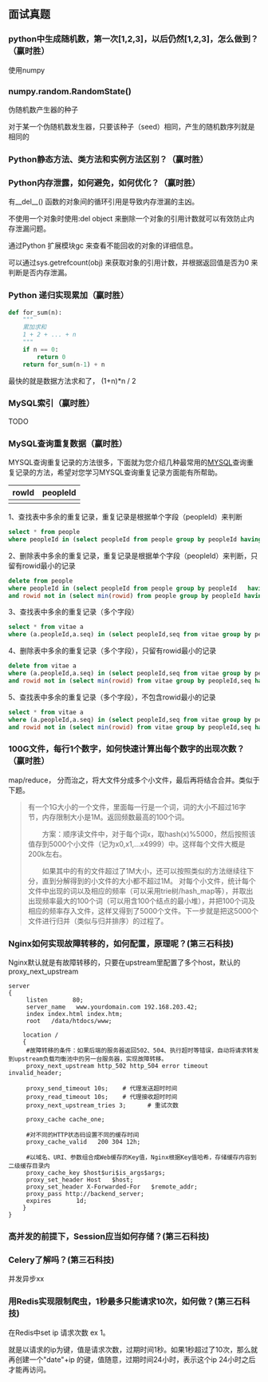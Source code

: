 ## 面试真题

### python中生成随机数，第一次[1,2,3]，以后仍然[1,2,3]，怎么做到？（赢时胜）

使用numpy

### **numpy.random.RandomState()**

伪随机数产生器的种子

对于某一个伪随机数发生器，只要该种子（seed）相同，产生的随机数序列就是相同的

### Python静态方法、类方法和实例方法区别？（赢时胜）

### Python内存泄露，如何避免，如何优化？（赢时胜）

有__del__() 函数的对象间的循环引用是导致内存泄漏的主凶。

不使用一个对象时使用:del object 来删除一个对象的引用计数就可以有效防止内存泄漏问题。

通过Python 扩展模块gc 来查看不能回收的对象的详细信息。

可以通过sys.getrefcount(obj) 来获取对象的引用计数，并根据返回值是否为0 来判断是否内存泄漏。

### Python 递归实现累加（赢时胜）

```python
def for_sum(n):
	"""
	累加求和
	1 + 2 + ... + n
	"""
    if n == 0:
        return 0
    return for_sum(n-1) + n
```

最快的就是数据方法求和了， (1+n)*n / 2

### MySQL索引（赢时胜）

TODO

### MySQL查询重复数据（赢时胜）

MYSQL查询重复记录的方法很多，下面就为您介绍几种最常用的[MYSQL](http://database.51cto.com/art/201011/235030.htm)查询重复记录的方法，希望对您学习MYSQL查询重复记录方面能有所帮助。

| rowId | peopleId |
| ----- | -------- |
|       |          |



1、查找表中多余的重复记录，重复记录是根据单个字段（peopleId）来判断

```sql
select * from people   
where peopleId in (select peopleId from people group by peopleId having count(peopleId) > 1)
```

2、删除表中多余的重复记录，重复记录是根据单个字段（peopleId）来判断，只留有rowid最小的记录

```sql
delete from people   
where peopleId in (select peopleId from people group by peopleId   having count(peopleId) > 1)   
and rowid not in (select min(rowid) from people group by peopleId having count(peopleId )>1)
```

3、查找表中多余的重复记录（多个字段）

```sql
select * from vitae a   
where (a.peopleId,a.seq) in (select peopleId,seq from vitae group by peopleId,seq having count(*) > 1)   
```



4、删除表中多余的重复记录（多个字段），只留有rowid最小的记录

```sql
delete from vitae a   
where (a.peopleId,a.seq) in (select peopleId,seq from vitae group by peopleId,seq having count(*) > 1)   
and rowid not in (select min(rowid) from vitae group by peopleId,seq having count(*)>1)   
```



5、查找表中多余的重复记录（多个字段），不包含rowid最小的记录

```sql
select * from vitae a   
where (a.peopleId,a.seq) in (select peopleId,seq from vitae group by peopleId,seq having count(*) > 1)   
and rowid not in (select min(rowid) from vitae group by peopleId,seq having count(*)>1)   
```



### 100G文件，每行1个数字，如何快速计算出每个数字的出现次数？（赢时胜）

map/reduce， 分而治之，将大文件分成多个小文件，最后再将结合合并。类似于下题。

> 有一个1G大小的一个文件，里面每一行是一个词，词的大小不超过16字节，内存限制大小是1M。返回频数最高的100个词。 
>
> 　　方案：顺序读文件中，对于每个词x，取hash(x)%5000，然后按照该值存到5000个小文件（记为x0,x1,...x4999）中。这样每个文件大概是200k左右。 
>
> 　　如果其中的有的文件超过了1M大小，还可以按照类似的方法继续往下分，直到分解得到的小文件的大小都不超过1M。 对每个小文件，统计每个文件中出现的词以及相应的频率（可以采用trie树/hash_map等），并取出出现频率最大的100个词（可以用含100个结点的最小堆），并把100个词及相应的频率存入文件，这样又得到了5000个文件。下一步就是把这5000个文件进行归并（类似与归并排序）的过程了。 

### Nginx如何实现故障转移的，如何配置，原理呢？(第三石科技)

Nginx默认就是有故障转移的，只要在upstream里配置了多个host，默认的proxy_next_upstream

```
server  
{  
     listen       80;  
     server_name   www.yourdomain.com 192.168.203.42;  
     index index.html index.htm;  
     root   /data/htdocs/www;    
 
    location /  
    {  
     #故障转移的条件：如果后端的服务器返回502、504、执行超时等错误，自动将请求转发到upstream负载均衡池中的另一台服务器，实现故障转移。  
     proxy_next_upstream http_502 http_504 error timeout invalid_header;  
     
     proxy_send_timeout 10s;    # 代理发送超时时间
     proxy_read_timeout 10s;    # 代理接收超时时间
     proxy_next_upstream_tries 3;      # 重试次数

     proxy_cache cache_one;  
       
     #对不同的HTTP状态码设置不同的缓存时间  
     proxy_cache_valid   200 304 12h;  
       
     #以域名、URI、参数组合成Web缓存的Key值，Nginx根据Key值哈希，存储缓存内容到二级缓存目录内  
     proxy_cache_key $host$uri$is_args$args;  
     proxy_set_header Host   $host;  
     proxy_set_header X-Forwarded-For   $remote_addr;  
     proxy_pass http://backend_server;  
     expires       1d;  
    }  
} 

```



### 高并发的前提下，Session应当如何存储？(第三石科技)

### Celery了解吗？(第三石科技)

并发异步xx

### 用Redis实现限制爬虫，1秒最多只能请求10次，如何做？(第三石科技)

在Redis中set ip 请求次数 ex 1。

就是以请求的ip为键，值是请求次数，过期时间1秒。如果1秒超过了10次，那么就再创建一个"date"+ip 的键，值随意，过期时间24小时，表示这个ip 24小时之后才能再访问。